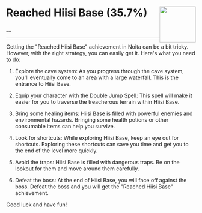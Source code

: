 # Reached Hiisi Base (35.7%) <img style="float: right;" src="https://cdn.cloudflare.steamstatic.com/steamcommunity/public/images/apps/881100/c219c3651fcf6dd48c3db6fbbbbd18a39c397697.jpg" width="96" height="96">

__

---

Getting the "Reached Hiisi Base" achievement in Noita can be a bit tricky. However, with the right strategy, you can easily get it. Here's what you need to do:

1. Explore the cave system: As you progress through the cave system, you'll eventually come to an area with a large waterfall. This is the entrance to Hiisi Base. 

2. Equip your character with the Double Jump Spell: This spell will make it easier for you to traverse the treacherous terrain within Hiisi Base.

3. Bring some healing items: Hiisi Base is filled with powerful enemies and environmental hazards. Bringing some health potions or other consumable items can help you survive.

4. Look for shortcuts: While exploring Hiisi Base, keep an eye out for shortcuts. Exploring these shortcuts can save you time and get you to the end of the level more quickly.

5. Avoid the traps: Hiisi Base is filled with dangerous traps. Be on the lookout for them and move around them carefully.

6. Defeat the boss: At the end of Hiisi Base, you will face off against the boss. Defeat the boss and you will get the "Reached Hiisi Base" achievement.

Good luck and have fun!